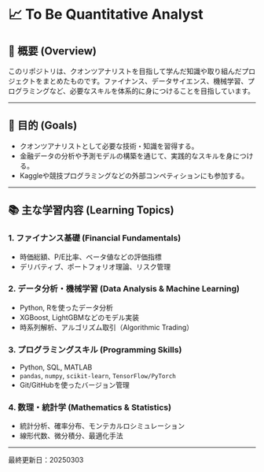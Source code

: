# 📈 To Be Quantitative Analyst

## 🧠 概要 (Overview)
このリポジトリは、クオンツアナリストを目指して学んだ知識や取り組んだプロジェクトをまとめたものです。ファイナンス、データサイエンス、機械学習、プログラミングなど、必要なスキルを体系的に身につけることを目指しています。

---

## 🎯 目的 (Goals)
- クオンツアナリストとして必要な技術・知識を習得する。
- 金融データの分析や予測モデルの構築を通じて、実践的なスキルを身につける。
- Kaggleや競技プログラミングなどの外部コンペティションにも参加する。

---

## 📚 主な学習内容 (Learning Topics)

### 1. **ファイナンス基礎 (Financial Fundamentals)**
- 時価総額、P/E比率、ベータ値などの評価指標
- デリバティブ、ポートフォリオ理論、リスク管理

### 2. **データ分析・機械学習 (Data Analysis & Machine Learning)**
- Python, Rを使ったデータ分析
- XGBoost, LightGBMなどのモデル実装
- 時系列解析、アルゴリズム取引（Algorithmic Trading）

### 3. **プログラミングスキル (Programming Skills)**
- Python, SQL, MATLAB
- `pandas`, `numpy`, `scikit-learn`, `TensorFlow/PyTorch`
- Git/GitHubを使ったバージョン管理

### 4. **数理・統計学 (Mathematics & Statistics)**
- 統計分析、確率分布、モンテカルロシミュレーション
- 線形代数、微分積分、最適化手法

---
最終更新日：20250303
